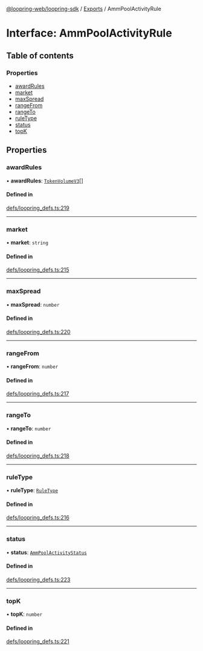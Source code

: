 [@loopring-web/loopring-sdk](../README.md) / [Exports](../modules.md) / AmmPoolActivityRule

# Interface: AmmPoolActivityRule

## Table of contents

### Properties

- [awardRules](AmmPoolActivityRule.md#awardrules)
- [market](AmmPoolActivityRule.md#market)
- [maxSpread](AmmPoolActivityRule.md#maxspread)
- [rangeFrom](AmmPoolActivityRule.md#rangefrom)
- [rangeTo](AmmPoolActivityRule.md#rangeto)
- [ruleType](AmmPoolActivityRule.md#ruletype)
- [status](AmmPoolActivityRule.md#status)
- [topK](AmmPoolActivityRule.md#topk)

## Properties

### awardRules

• **awardRules**: [`TokenVolumeV3`](TokenVolumeV3.md)[]

#### Defined in

[defs/loopring_defs.ts:219](https://github.com/Loopring/loopring_sdk/blob/02976c9/src/defs/loopring_defs.ts#L219)

___

### market

• **market**: `string`

#### Defined in

[defs/loopring_defs.ts:215](https://github.com/Loopring/loopring_sdk/blob/02976c9/src/defs/loopring_defs.ts#L215)

___

### maxSpread

• **maxSpread**: `number`

#### Defined in

[defs/loopring_defs.ts:220](https://github.com/Loopring/loopring_sdk/blob/02976c9/src/defs/loopring_defs.ts#L220)

___

### rangeFrom

• **rangeFrom**: `number`

#### Defined in

[defs/loopring_defs.ts:217](https://github.com/Loopring/loopring_sdk/blob/02976c9/src/defs/loopring_defs.ts#L217)

___

### rangeTo

• **rangeTo**: `number`

#### Defined in

[defs/loopring_defs.ts:218](https://github.com/Loopring/loopring_sdk/blob/02976c9/src/defs/loopring_defs.ts#L218)

___

### ruleType

• **ruleType**: [`RuleType`](../enums/RuleType.md)

#### Defined in

[defs/loopring_defs.ts:216](https://github.com/Loopring/loopring_sdk/blob/02976c9/src/defs/loopring_defs.ts#L216)

___

### status

• **status**: [`AmmPoolActivityStatus`](../enums/AmmPoolActivityStatus.md)

#### Defined in

[defs/loopring_defs.ts:223](https://github.com/Loopring/loopring_sdk/blob/02976c9/src/defs/loopring_defs.ts#L223)

___

### topK

• **topK**: `number`

#### Defined in

[defs/loopring_defs.ts:221](https://github.com/Loopring/loopring_sdk/blob/02976c9/src/defs/loopring_defs.ts#L221)
